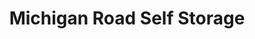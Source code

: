 ---
title: "Michigan Road Self Storage"
url: /carmel/michigan-road-self-storage/
shop: storage rental
---